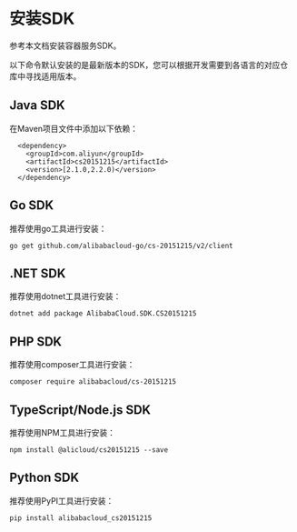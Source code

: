 # 安装SDK

参考本文档安装容器服务SDK。

以下命令默认安装的是最新版本的SDK，您可以根据开发需要到各语言的对应仓库中寻找适用版本。

## Java SDK

在Maven项目文件中添加以下依赖：

```
  <dependency>
    <groupId>com.aliyun</groupId>
    <artifactId>cs20151215</artifactId>
    <version>[2.1.0,2.2.0)</version>
  </dependency>
```

## Go SDK

推荐使用go工具进行安装：

```
go get github.com/alibabacloud-go/cs-20151215/v2/client
```

## .NET SDK

推荐使用dotnet工具进行安装：

```
dotnet add package AlibabaCloud.SDK.CS20151215
```

## PHP SDK

推荐使用composer工具进行安装：

```
composer require alibabacloud/cs-20151215
```

## TypeScript/Node.js SDK

推荐使用NPM工具进行安装：

```
npm install @alicloud/cs20151215 --save
```

## Python SDK

推荐使用PyPI工具进行安装：

```
pip install alibabacloud_cs20151215
```

